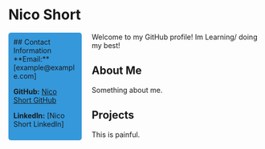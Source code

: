 <style>
  /* Add CSS to style the blue side panel */
  .side-panel {
    background-color: #3498db;
    padding: 10px;
    border-radius: 5px;
    float: left;
    width: 25%; /* Adjust the width as per your preference */
    margin-right: 20px;
  }

  /* Style the contact information text within the blue panel */
  .contact-info {
    color: white;
  }
</style>

# Nico Short

<div class="side-panel">
  ## Contact Information
  **Email:** [example@example.com]

  **GitHub:** [Nico Short GitHub](https://github.com/NicoShort)

  **LinkedIn:** [Nico Short LinkedIn]
</div>

Welcome to my GitHub profile! Im Learning/ doing my best!

</div>

## About Me

Something about me.

## Projects

This is painful.

